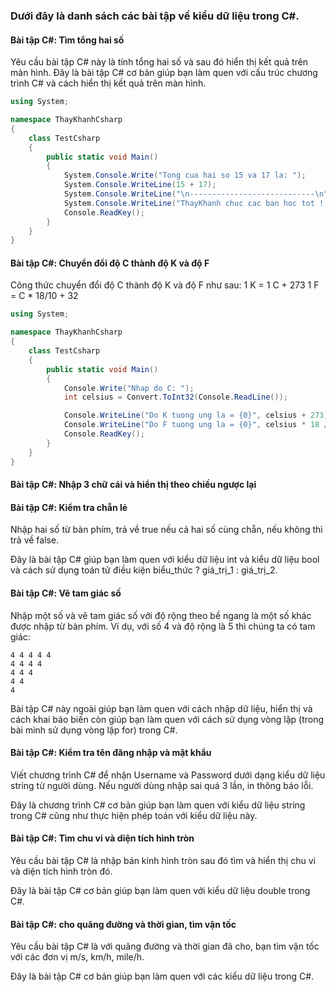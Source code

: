 ### Dưới đây là danh sách các bài tập về kiểu dữ liệu trong C#.

#### Bài tập C#: Tìm tổng hai số
Yêu cầu bài tập C# này là tính tổng hai số và sau đó hiển thị kết quả trên màn hình. Đây là bài tập C# cơ bản giúp bạn làm quen với cấu trúc chương trình C# và cách hiển thị kết quả trên màn hình.

```c#
using System;

namespace ThayKhanhCsharp
{
    class TestCsharp
    {
        public static void Main()
        {
            System.Console.Write("Tong cua hai so 15 va 17 la: ");
            System.Console.WriteLine(15 + 17);  
            System.Console.WriteLine("\n----------------------------\n");
            System.Console.WriteLine("ThayKhanh chuc cac ban hoc tot !!!");
            Console.ReadKey();
        } 
    }
}
```
#### Bài tập C#: Chuyển đổi độ C thành độ K và độ F
Công thức chuyển đổi độ C thành độ K và độ F như sau:
1 K = 1 C + 273
1 F = C * 18/10 + 32
```c#
using System;

namespace ThayKhanhCsharp
{
    class TestCsharp
    {
        public static void Main()
        {
            Console.Write("Nhap do C: ");
            int celsius = Convert.ToInt32(Console.ReadLine());

            Console.WriteLine("Do K tuong ung la = {0}", celsius + 273);
            Console.WriteLine("Do F tuong ung la = {0}", celsius * 18 / 10 + 32);
            Console.ReadKey();
        } 
    }
}
```

#### Bài tập C#: Nhập 3 chữ cái và hiển thị theo chiều ngược lại

#### Bài tập C#: Kiểm tra chẵn lẻ
Nhập hai số từ bàn phím, trả về true nếu cả hai số cùng chẵn, nếu không thì trả về false.

Đây là bài tập C# giúp bạn làm quen với kiểu dữ liệu int và kiểu dữ liệu bool và cách sử dụng toán tử điều kiện biểu_thức ? giá_trị_1 : giá_trị_2.

#### Bài tập C#: Vẽ tam giác số
Nhập một số và vẽ tam giác số với độ rộng theo bề ngang là một số khác được nhập từ bàn phím. Ví dụ, với số 4 và độ rộng là 5 thì chúng ta có tam giác:
````
4 4 4 4 4
4 4 4 4
4 4 4
4 4
4
````
Bài tập C# này ngoài giúp bạn làm quen với cách nhập dữ liệu, hiển thị và cách khai báo biến còn giúp bạn làm quen với cách sử dụng vòng lặp (trong bài mình sử dụng vòng lặp for) trong C#.

#### Bài tập C#: Kiểm tra tên đăng nhập và mật khẩu
Viết chương trình C# để nhận Username và Password dưới dạng kiểu dữ liệu string từ người dùng. Nếu người dùng nhập sai quá 3 lần, in thông báo lỗi.

Đây là chương trình C# cơ bản giúp bạn làm quen với kiểu dữ liệu string trong C# cũng như thực hiện phép toán với kiểu dữ liệu này.

#### Bài tập C#: Tìm chu vi và diện tích hình tròn
Yêu cầu bài tập C# là nhập bán kính hình tròn sau đó tìm và hiển thị chu vi và diện tích hình tròn đó.

Đây là bài tập C# cơ bản giúp bạn làm quen với kiểu dữ liệu double trong C#.

#### Bài tập C#: cho quãng đường và thời gian, tìm vận tốc
Yêu cầu bài tập C# là với quãng đường và thời gian đã cho, bạn tìm vận tốc với các đơn vị m/s, km/h, mile/h.

Đây là bài tập C# cơ bản giúp bạn làm quen với các kiểu dữ liệu trong C#.